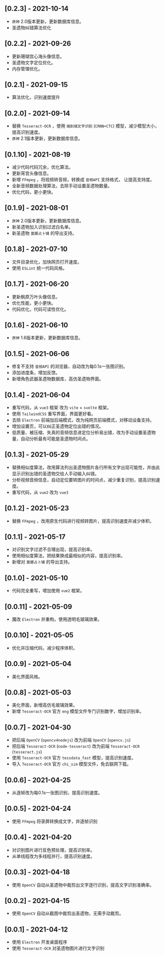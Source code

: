 ## [0.2.3] - 2021-10-14
- `原神` 2.0版本更新，更新数据库信息。
- 圣遗物纠错算法优化

## [0.2.2] - 2021-09-26
- 更新珊瑚宫心海头像信息。
- 圣遗物文字定位优化。
- 内存管理优化。

## [0.2.1] - 2021-09-15
- 算法优化，识别速度提升

## [0.2.0] - 2021-09-14
- 替换 `Tesseract-OCR` ，使用 `端到端文字识别` (`CRNN+CTC`) 模型，减少模型大小，提高识别速度。
- `原神` 2.1版本更新，更新数据库信息。

## [0.1.10] - 2021-08-19
- 减少代码代码冗余，优化算法。
- 更新宵宫头像信息。
- 新增 `FFmpeg` ，将视频转音频，转换成 `音频API` 支持格式， 让提高支持度。
- 全新音频数据处理算法，去除手动设置圣遗物数量。
- 优化代码，更小更快。

## [0.1.9] - 2021-08-01
- `原神` 2.0版本更新，更新数据库信息。
- 新圣遗物加入识别过滤白名单。
- 新圣遗物 `莫娜占卜铺` 的导出支持。

## [0.1.8] - 2021-07-10
- 文件目录优化，加快网页打开速度。
- 使用 `ESLint` 统一代码风格。

## [0.1.7] - 2021-06-20
- 更新枫原万叶头像信息。
- 优化性能，更小更快。
- 代码优化，代码可读性优化。

## [0.1.6] - 2021-06-10
- `原神` 1.6版本更新，更新数据库信息。

## [0.1.5] - 2021-06-06
- 修复不支持 `音频API` 的浏览器，自动改为每0.1s一张图识别。
- 添加进度条，增加反馈。
- 新增角色武器圣遗物数据库，高仿圣遗物界面。

## [0.1.4] - 2021-06-04
- 重写代码，从 `vue3` 框架 改为 `vite` + `svelte` 框架。
- 使用 `TailwindCSS` 重写界面，界面更好看。
- 去除 `Electron` 前端加后端模式，改为纯网页前端模式，对移动设备支持。
- 增加设置页，可以纠正圣遗物定位出错的情况。
- 低质量、被压缩、失真的音频信息进定位分析易出错，改为手动设置圣遗物量，自动分析最有可能是圣遗物时间点。

## [0.1.3] - 2021-05-29
- 替换相似度算法，改用算法列出圣遗物图片各行所有文字出现可能性，并由此显示识别出错的圣遗物交给人手动输入纠错。
- 分析视频音频信息，自动定位要转图片的时间点，减少重复识别，提高识别速度。
- 重写代码，从 `vue2` 改为 `vue3`

## [0.1.2] - 2021-05-23
- 替换 `FFmpeg` ，改用原生代码进行视频转图片，提高识别速度并减少体积。

## [0.1.1] - 2021-05-17
- 对识别文字过滤不合理出现，提高识别率。
- 使用相似度算法，把结果换成最相似的内容，提高识别率。
- 新增对 `莫娜占卜铺` 的导出支持。

## [0.1.0] - 2021-05-10
- 代码完全重写，增加使用 `vue2` 框架。

## [0.0.11] - 2021-05-09
- 魔改 `Electron` 并重构，使用透明毛玻璃效果。

## [0.0.10] - 2021-05-05
- 优化并压缩代码，减少程序体积。

## [0.0.9] - 2021-05-04
- 美化界面风格。

## [0.0.8] - 2021-05-03
- 美化界面，新增高仿毛玻璃效果。
- 新增 `Tesseract-OCR` 官方 `eng` 模型文件专门识别数字，增加识别率。

## [0.0.7] - 2021-04-30
- 把后端 `OpenCV` (`opencv4nodejs`) 改为前端 `OpenCV` (`opencv.js`)
- 把后端 `Tesseract-OCR` (`node-tesseract`) 改为前端 `Tesseract-OCR` (`tesseract.js`)
- 使用 `Tesseract-OCR` 官方 `tessdata_fast` 模型，提高识别速度。
- 导入 `Tesseract-OCR` 官方 `chi_sim` 模型文件，免去联网下载。

## [0.0.6] - 2021-04-25
- 从逐帧改为每0.1s一张图识别，提高识别速度。

## [0.0.5] - 2021-04-24
- 使用 `FFmpeg` 将录屏转换成文字，并逐帧识别

## [0.0.4] - 2021-04-20
- 对识别图片进行反色预处理，提高识别率。
- 从单线程改为多线程并行，提高识别速度。

## [0.0.3] - 2021-04-18
- 使用 `OpenCV` 自动从圣遗物中裁剪出文字逐行识别，提高文字识别准确率。

## [0.0.2] - 2021-04-15
- 使用 `OpenCV` 自动从截图中裁剪出圣遗物，无需手动裁剪。

## [0.0.1] - 2021-04-12
- 使用 `Electron` 开发桌面程序
- 使用 `Tesseract-OCR` 对圣遗物图片进行文字识别